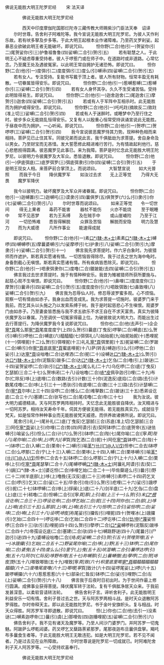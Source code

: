   佛说无能胜大明王陀罗尼经
　　宋 法天译




　　　　佛说无能胜大明王陀罗尼经

　　　　西天中印度摩伽陀国那烂陀寺三藏传教大师赐紫沙门臣法天奉　诏译
　　尔时世尊。告舍利子阿难陀等。我今宣说无能胜大明王陀罗尼。为彼人天作利乐故。若有吠多拏及步多等。于此大明王起根本业作诸障难。乃至药叉罗刹娑。起暴恶业欲破此明王者无能破坏。即说咒曰。
　　怛你野(二合)他(引一)贺娑你(引二)尾贺娑你(引三)护鲁祖鲁鲁(四)娑嚩(二合引)贺(引五)
　　若有聪慧之人。于此明王心不疑虑尊重受持者。彼人于啰惹门或在师子中。在道路时或非道路。心常忆念。乃至魔王处及遇彼冤家。以此明王常自拥护无诸恐怖。即说咒曰。
　　怛你野(二合)他(引一)度弭(引二)度度弭(引三)度么(引)嚩谛(四)娑嚩(二合引)贺(引五)
　　若有女人。专注受持。复能书写戴于顶上者。彼人所有财物。恒常丰盈无有耗散。一切眷属皆得安乐。即说咒曰。
　　怛你野(二合)他(引一)惹嚩惹嚩(二)惹嚩你(引三)娑嚩(二合引)贺(引四)
　　若有女人身怀其孕。久久不生受诸苦恼。受持此明皆得易生。即说咒曰。
　　怛你野(二合)他(引一)迦舍迦舍(二)尾迦舍(三)摩贺(引)迦舍(四)娑嚩(二合引)贺(引五)
　　若或有人于军阵中互相杀时。此无能胜而为拥护咸得安住。即说咒曰。
　　怛你野(二合)他(引一)吒吒跓(摘故反二)致跓(准上切三)娑嚩(二合引)贺(引四)
　　若或有人于迷醉时。或睡梦中乃至行住之时。彼步多众无能娆乱恒得安乐。又复有人以殷重心恒常受持讽诵宣说此无能胜。于昼夜中而为拥护。一心听闻。即说咒曰。
　　怛你野(二合)他(引一)贺啰(二)贺啰啰(三)娑嚩(二合引)贺(引四)
　　我今宣说彼恶魔罗恃其力势。现种种色相而来相持。菩萨见已止住其军。同彼兄弟而说此言。我千俱胝劫为求菩提。舍自身命及以男女。乃至财宝而无吝惜。发大誓愿修此精进难行苦行。为有情故起利他行。慈心悲愍觊得圆满。彼恶魔罗见此事已。来为我障。菩萨是时忆念此无能胜大明王陀罗尼。以彼明力令彼魔罗及大军众。悉皆退散。即说咒曰。
　　怛你野(二合)他(引一)伊底弭底(二)底罗弭罗(三)弭底弭隶(引)你(四)娑嚩(二合引)贺(引五)
　　于是明王现女人相。来菩萨前合掌顶上。而说颂曰。
　　大智慧宣说　　如大光普照
　　而我于今日　　降伏魔罗军
　　如汝过去求　　无上正等觉
　　乃得大无畏　　魔罗军降伏

　　我今以彼明力。破坏魔罗及大军众并诸眷属。即说咒曰。
　　怛你野(二合)他(引一)迦嚩置(引二)迦嚩吒(三)谟隶(引四)曩俱罗(五)俱贺罗(六)么(引)隶(引)你(七)娑嚩(二合引)贺(引八)
　　尔时世尊而说颂曰。
　　如来正等觉　　令一切世间
　　得无上果者　　毒药不能害
　　器杖不能伤　　火亦不能烧
　　至于眠睡中　　常不见恶梦
　　若为王系缚　　及在贼手中
　　或山崖巇险　　乃至于江河
　　一切恐怖难　　悉皆得解脱
　　众罪及苦恼　　解脱而安隐
　　明力及慧力　　而为大威德
　　凡所作事业　　能速得成就

　　即说咒曰。
　　怛你野(二合)他(引一)素[口*(隸-木+士)](引二)素素[口*(隸-木+士)](引三)嚩啰(四)嚩嚩啰(五)摩曩婆嚩(引六)娑摩啰(引七)护隶(引八)娑嚩(二合引)贺(引九)摩隶(引十)娑嚩(二合引)贺(引十一)
　　佛言我先求菩提时。作六牙白象时。为彼猎师而作遮护。斯若真实愿诸有情。一切苦恼皆得除尽。我于过去之世为海中龟时。身备割截心无嗔恨。斯若真实愿诸有情。所有疾病皆悉除灭。即说咒曰。
　　怛你野(二合)他(引一)呬隶弭隶你(二)度噜(二合)鑁跛能(去四)娑嚩(二合引)贺(引五)
　　佛言我过去世求菩提时。施于有情种种安乐。我昔为雉被猎师所获所要施与。起慈心观不生嗔恨。即说咒曰。
　　怛你野(二合)他(引一)鼻哩(二)度度度你(三)摩贺(引)曩谛(引四)娑嚩(二合引)贺(引五)度度度你(引六)呬致弭致(七)鼻致哩(八)娑嚩(二合引)贺(引九)
　　佛言我为忍辱仙人时。修忍辱波罗蜜多观。心不烦恼。观察一切有情由如赤子。我身出血而变成乳。我为求菩提一切施时。彼婆罗门来于我前。而乞其头以头施之乃以发索系缚于树。我于是时起慈悲心不生嗔恨。观婆罗门由如赤子。乃至妻妾皆悉施与我不求五欲乐不求王自在不求天富贵。真实为彼降伏魔罗及以眷属。乃至调伏一切冤家得最上位。为破彼故说大明大力。而能出生过去行菩提行。为降伏魔罗我今复说即说咒曰。
　　怛你也(二合)他(去声引一)企企[寧*頁](二)尾么那[寧*頁](三)尾度度度宁(上四)么贺(引)曩底(丁曳反)啰拏(二合)嚩底(五)么贺(引)嚩(引)啰他(二合)嚩底(六)醯醯醯(七)弭弭礼(八)始始抳(九)始抳始抳(十)悉哩抳(十一)弭哩抳(十二)么贺(引)弭哩抳(十三)礼礼[寧*頁](十四)弭里抳(十五)抳娑嚩(二合)罗跛(二合)嚩(引)你[寧*頁](十六)底底[寧*頁](十七)蜜底哩抳(十八)萨(转舌)嚩迦(引)么(引)啰他(二合)娑(引上)达[寧*頁](十九)设咄噜(二合)达哩洒(二合)抳(二十)设嚩达[口*(隸-木+士)](二十一)么贺(引)达[口*(隸-木+士)](二十二)你(泥翳反)跛多(二合)达[口*(隸-木+士)](二十三)乞刍(二合)噜(引上)跛谜(二十四)娑贺娑啰(二合)驮(引)[口*(隸-木+士)](二十五)尾么礼(二十六)乌仡啰(二合)底(丁曳反)乞瑟腻(三合二十七)么贺哆闭(二十八)设咄噜(二合)[哧*皮](引)佩孕迦(引)哩(二十九)布尔(仁除反)哆(上)底哩(二合)数路(去引)计数(三十)你(泥逸反)底焰(二合)路(去引)计数尾戍噜(二合)哆(上引三十一)悉驮(引)佐底哩(二合)数(三十三)路(去引)计瑟嚩(二合)[寧*頁](泥逸反)尔哆(上三十四)没啰(二合)憾么(二合)难拏数(二合)跛谜(三十五)悉弟设讫底(二合三十六)塞建(二合)驮写也(二合)尾戍噜(二合)帝(三十七)
　　我为汝说。彼大明力威德精进。天与阿苏罗两阵相持时。天忆念此无能胜彼自降伏。汝天精进与一切阿苏罗。相持汝天寿命千年。伺其方便彼无能得。若无能胜真实力。成就往于梵天。如是恒常作种种事业而无能胜彼梵天威德。而供养故诸佛所说。即说咒曰。
　　尾舍(引)礼(一)尾补礼(二)底(丁曳反)乞瑟腻(三合)苏底(准上切)乞瑟腻(三合三)阿仡[寧*頁](二合)娑(上引)你哩(二合)势(四)阿谟(引去)契阿钵啰(二合)底贺帝(五)谜佉嚩(引)喻娑么(引)怛么(二合)计(六)么贺(引)钵啰(二合)陛(七)尾你喻(二合)[寧*頁]陛(八)尾你喻(二合)哆(上)啰(九)[寧*頁]陛乞洒(二合)抳(十)阿仡[寧*頁](二合)钵啰(二合)陛(十一)钵啰(二合)入嚩(二合)栗帝(十二)嚩(引)喻[革*(卄/(ㄇ@人)/戊)](无钵反)怛参(二合去)钵啰(二合)么啰那(二合)宁(上十三)入嚩(二合)栗哆(上十四)入嚩(二合)栗哆嚩(引)喻[革*(卄/(ㄇ@人)/戊)](准上切)怛参(二合去十五)钵啰(二合)么啰那(二合)宁(上十六)入嚩(二合)栗哆(上引)仡[寧*頁](二合十七)尾瑟拏(二合十八)尾嚩啰嚩[口*(隸-木+士)](十九)阿曩礼阿谟(引去)契(二十)龋[口*(隸-木+士)]婆讫怛(二合)哆哩乞始(二合二十一)毕佐蘖瑳么(引)曩(引)野(二十二)吠半底部(上)哆(上)噜挽(无汉反)底(二十三)祢嚩(引)素啰(二十四)药乞叉(二合)啰(引)乞叉(二合)娑(二十五)毕舍(引)佐(引)么贺(引)疙哩(二十六)娑(引)誐啰(引)抳(二十七)钵啰嚩(二合)哆(上)拶阑(上)底(二十八)剑半底(二十九)乞刍(二合)盘(上)底(三十)秫噜(二合)怛嚩(二合引)[寧*頁]那(上引)能(上三十一)么贺(引)末[口*楞](上三十二)设讫帝(二合三十三)啰设讫帝(二合)啰乞始(二合)抳(三十四)阿你也(二合)部(上)哆(上)喃(去引三十五)么那部(上)哆(上)喃(去引三十六)怛啰(二合引)娑怛啰(二合)娑哆(二合)喃(上引三十八)设啰[哧*皮]祢尾娑(引)攞佐(引)哩抳(四十)贺哩冰(上)誐攞(引)乞始(二合四十一)啰讫哆(二合)乞始(二合四十二)啰讫哆(二合)[(廿/申)*蔑](无钵反)娑怛啰(三合四十三)驮(引去)哩抳(四十四)么贺(引)孽啰(二合)[口*枲](四十五)嚩啰祢(泥翳反)跛哆(二合四十六)帝孺设讫底(二合)塞建(二合)驮(四十七)嚩路野谜(四十八)尾曩(引)尸迦(引)谜(四十九)婆嚩设咄噜(二合)[哧*皮]娑嚩(二合引)贺(引五十)贺哩贺哩(五十一)冰誐攞(引)乞始(二合五十二)野娑尾你喻(二合)哆(上)野(五十三)钵啰(二合)尾你喻(二合)婆曳(五十四)度么么(引)里宁(上)曳(五十五)吠湿嚩(二合引)曩啰达啰(引)曳(五十六)阿尔(仁际反)哆野布哩(五十七)祢嚩那(引上)曩嚩僧(去)孽啰(二合)贺[哧*皮]野(五十八)唧致唧致(五十九)哩致[寧*頁]致(六十)枳里底里唧[寧*頁](六十一)醯醯醯醯醯醯醯醯(六十二)度噜尾度噜(六十三)唧哩[寧*頁]致计(六十四)娑啰尾娑(上)啰(六十五)跛啰嚩攞(六十六)惹惹惹惹(六十七)部染(仁昝反)钵啰(二合)娑(引)哩野(二合)左(上)娑嚩(二合引)贺(引六十八)
　　佛言我于后夜时日初出时。为于世间作最上修行圆满。成佛事业获得菩提。降伏魔军转于法轮。复有千俱胝净居天众来。于我前发甚深意。以柔软音请转法轮。
　　佛告舍利子言。谛听舍利子。此无能胜明王利益安乐一切有情。舍利子昔过去之世。天与阿苏罗两相斗战。是时天众退散阿苏罗得胜。尔时帝释天主。即以此无能胜陀罗尼。书于金叶安旗帜头。复与相战。时天众得胜。阿苏罗军寻即退散。即说咒曰。
　　怛(上)你也(二合)他(去引一)没素谜(二)嚩素迦啰帝(三)曩(引)虞(上)那哩佐(四)迦播哩抳(五)娑嚩(二合引)贺(引六)
　　佛告舍利子。我不见有诸天及魔罗等。乃至人间沙门婆罗门。并阿苏罗一切鬼魅。阿跛萨么啰乾闼婆。药叉啰乞叉蘖路荼紧那罗。尾那夜迦布旦曩供盘拏。羯吒布多曩食生者等。于此无能胜大明王无敢违犯。如是大明王陀罗尼。若不见不闻者。乃是过去见在业所障故。
　　尔时世尊说是陀罗尼一切成就已。时阿难陀舍利子天人阿苏罗等。一心受持欢喜奉行。

　　　　佛说无能胜大明王陀罗尼经


